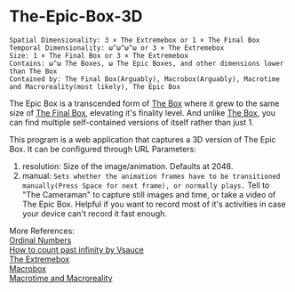 # The-Epic-Box-3D

```
Spatial Dimensionality: 3 × The Extremebox or 1 × The Final Box
Temporal Dimensionality: ω^ω^ω^ω or 3 × The Extremebox
Size: 1 × The Final Box or 3 × The Extremebox
Contains: ω^ω The Boxes, ω The Epic Boxes, and other dimensions lower than The Box
Contained by: The Final Box(Arguably), Macrobox(Arguably), Macrotime and Macroreality(most likely), The Epic Box
```

The Epic Box is a transcended form of [The Box](https://verse-and-dimensions.fandom.com/wiki/The_Box) where it grew to the same size of [The Final Box](https://alldimensions.fandom.com/wiki/The_Final_Box), elevating it's finality level. And unlike [The Box](https://verse-and-dimensions.fandom.com/wiki/The_Box), you can find multiple self-contained versions of itself rather than just 1.

This program is a web application that captures a 3D version of The Epic Box. It can be configured through URL Parameters:
1. resolution: Size of the image/animation. Defaults at 2048.
2. manual: `Sets whether the animation frames have to be transitioned manually(Press Space for next frame), or normally plays.` Tell to "The Cameraman" to capture still images and time, or take a video of The Epic Box. Helpful if you want to record most of it's activities in case your device can't record it fast enough.

More References:<br>
[Ordinal Numbers](https://en.wikipedia.org/wiki/Ordinal_number)<br>
[How to count past infinity by Vsauce](https://www.youtube.com/watch?v=SrU9YDoXE88)<br>
[The Extremebox](https://beyond-universe.fandom.com/wiki/The_Extremebox)<br>
[Macrobox](https://alldimensions.fandom.com/wiki/Macrobox)<br>
[Macrotime and Macroreality](https://alldimensions.fandom.com/wiki/User_blog:Randomuser66/Macrotime_and_Macroreality)
